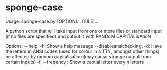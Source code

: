 # sponge-case

Usage: sponge-case.py [OPTION]... [FILE]...

A python script that will take input from one or more files or standard input (if no files are specified) and output it wIth RANDoM CAPtiTALisAtioN

Options:
    --help, -h:                     Show a help message
    --disableansichecking, -d:      Have the letters in ANSI codes (used for colour in a TTY, amongst other things) be affected by random capitalisation (may cause strange output from certain inputs)
    -f, --freqency <n>:             Show a captial letter every n letters  
